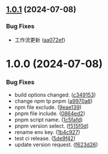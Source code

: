 ## [1.0.1](https://github.com/Ouka2020/vite-plugin-html-string-minify/compare/v1.0.0...v1.0.1) (2024-07-08)


### Bug Fixes

* 工作流更新 ([aa072ef](https://github.com/Ouka2020/vite-plugin-html-string-minify/commit/aa072ef828fbeed32462810ea2e815001bf99c7b))

# 1.0.0 (2024-07-08)


### Bug Fixes

* build options changed. ([c349153](https://github.com/Ouka2020/vite-plugin-html-string-minify/commit/c349153d781a8aa934f317c85a96fc5f36a5c151))
* change npm tp pnpm ([a9970a6](https://github.com/Ouka2020/vite-plugin-html-string-minify/commit/a9970a6de2a216d3d759395ed24a2a835246a0fd))
* npm file exclude. ([9eae139](https://github.com/Ouka2020/vite-plugin-html-string-minify/commit/9eae139cf51301ff5fc4ed51a59a148e392dd384))
* pnpm file include. ([0864ed2](https://github.com/Ouka2020/vite-plugin-html-string-minify/commit/0864ed22252dc2021dc638f6144e677458844fcc))
* pnpm script name. ([1c5fafd](https://github.com/Ouka2020/vite-plugin-html-string-minify/commit/1c5fafd1a8d256b907d07ae3cbc86e4a98ac9699))
* pnpm version select. ([f515f0d](https://github.com/Ouka2020/vite-plugin-html-string-minify/commit/f515f0d0df2cf7e0d8f47fd3185a0d7b3c35e713))
* rename env key. ([1b4c927](https://github.com/Ouka2020/vite-plugin-html-string-minify/commit/1b4c927fd35af9ae98063a1801a0877f348414f5))
* test ci release. ([5de9f42](https://github.com/Ouka2020/vite-plugin-html-string-minify/commit/5de9f425f07a8e68203d7dd59f3e992c6ac976b6))
* update version request. ([f623d26](https://github.com/Ouka2020/vite-plugin-html-string-minify/commit/f623d2606772c3acb5a9b0328126d01136dabd5a))
